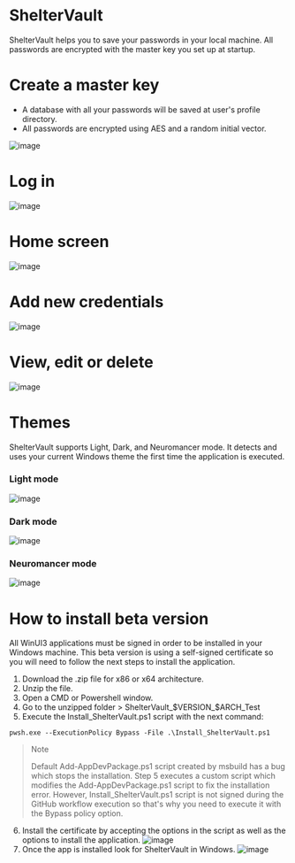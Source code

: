 # ShelterVault
ShelterVault helps you to save your passwords in your local machine. All passwords are encrypted with the master key you set up at startup.

# Create a master key
- A database with all your passwords will be saved at user's profile directory.
- All passwords are encrypted using AES and a random initial vector.

![image](https://github.com/user-attachments/assets/aa6c7280-4771-4e97-a42b-40f662f59d8d)

# Log in
![image](https://github.com/user-attachments/assets/c1c8142c-4bab-426c-aafe-473211f0f065)

# Home screen
![image](https://github.com/user-attachments/assets/4343e9ac-17e2-4c76-8e71-e0db848fba66)

# Add new credentials
![image](https://github.com/user-attachments/assets/e6697c26-93f1-4bbc-9bcc-2927fb23aae8)

# View, edit or delete
![image](https://github.com/user-attachments/assets/26c03766-61b2-4ebe-afe1-64e69697b6d8)

# Themes
ShelterVault supports Light, Dark, and Neuromancer mode. It detects and uses your current Windows theme the first time the application is executed.

### Light mode
![image](https://github.com/user-attachments/assets/868e2910-fa76-4f58-ba0c-5f2fb136c733)

### Dark mode
![image](https://github.com/user-attachments/assets/4f286fdd-c5cf-4d81-9eb7-433b9b140b79)

### Neuromancer mode
![image](https://github.com/user-attachments/assets/26c03766-61b2-4ebe-afe1-64e69697b6d8)


# How to install beta version
All WinUI3 applications must be signed in order to be installed in your Windows machine. This beta version is using a self-signed certificate so you will need to follow the next steps to install the application.
1. Download the .zip file for x86 or x64 architecture.
2. Unzip the file.
3. Open a CMD or Powershell window.
4. Go to the unzipped folder > ShelterVault_$VERSION_$ARCH_Test
5. Execute the Install_ShelterVault.ps1 script with the next command:
```
pwsh.exe --ExecutionPolicy Bypass -File .\Install_ShelterVault.ps1
```
>Note
>
>Default Add-AppDevPackage.ps1 script created by msbuild has a bug which stops the installation. Step 5 executes a custom script which modifies the Add-AppDevPackage.ps1 script to fix the installation error. However, Install_ShelterVault.ps1 script is not signed during the GitHub workflow execution so that's why you need to execute it with the Bypass policy option.
6. Install the certificate by accepting the options in the script as well as the options to install the application.
![image](https://github.com/user-attachments/assets/8335b0e1-a210-4164-bc58-64fab5f7df89)
7. Once the app is installed look for ShelterVault in Windows.
![image](https://github.com/user-attachments/assets/c32fd34c-3f02-4272-afee-fd7e2e798132)
